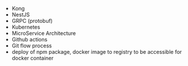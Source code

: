 * Kong
* NestJS
* GRPC (protobuf)
* Kubernetes
* MicroService Architecture
* Github actions
* Git flow process
* deploy of npm package, docker image to registry to be accessible for docker container
